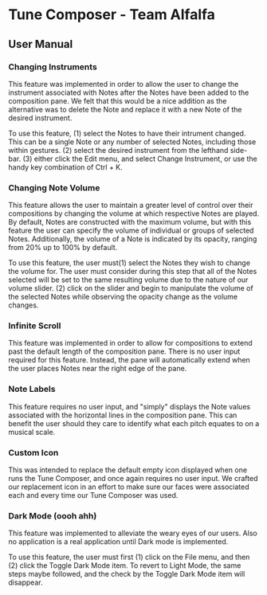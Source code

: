 # Tune Composer - Team Alfalfa

## User Manual

### Changing Instruments

This feature was implemented in order to allow the user to change the instrument associated with Notes after the Notes have been added to the composition pane. We felt that this would be a nice addition as the alternative was to delete the Note and replace it with a new Note of the desired instrument. 

To use this feature, (1) select the Notes to have their intrument changed. This can be a single Note or any number of selected Notes, including those within gestures. (2) select the desired instrument from the lefthand side-bar. (3) either click the Edit menu, and select Change Instrument, or use the handy key combination of Ctrl + K.

### Changing Note Volume

This feature allows the user to maintain a greater level of control over their compositions by changing the volume at which respective Notes are played. By default, Notes are constructed with the maximum volume, but with this feature the user can specify the volume of individual or groups of selected Notes. Additionally, the volume of a Note is indicated by its opacity, ranging from 20% up to 100% by default.

To use this feature, the user must(1) select the Notes they wish to change the volume for. The user must consider during this step that all of the Notes selected will be set to the same resulting volume due to the nature of our volume slider. (2) click on the slider and begin to manipulate the volume of the selected Notes while observing the opacity change as the volume changes.

### Infinite Scroll

This feature was implemented in order to allow for compositions to extend past the default length of the composition pane. There is no user input required for this feature. Instead, the pane will automatically extend when the user places Notes near the right edge of the pane.

### Note Labels

This feature requires no user input, and "simply" displays the Note values associated with the horizontal lines in the composition pane. This can benefit the user should they care to identify what each pitch equates to on a musical scale.

### Custom Icon

This was intended to replace the default empty icon displayed when one runs the Tune Composer, and once again requires no user input. We crafted our replacement icon in an effort to make sure our faces were associated each and every time our Tune Composer was used.

### Dark Mode (oooh ahh)

This feature was implemented to alleviate the weary eyes of our users. Also no application is a real application until Dark mode is implemented.

To use this feature, the user must first (1) click on the File menu, and then (2) click the Toggle Dark Mode item. To revert to Light Mode, the same steps maybe followed, and the check by the Toggle Dark Mode item will disappear.
